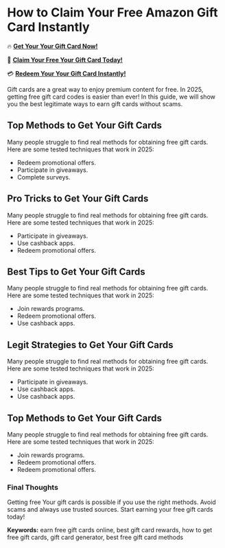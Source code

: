 # How to Claim Your Free Amazon Gift Card Instantly

🔥 **[Get Your Your Gift Card Now!](https://www.apkhub.site/)**  

🎁 **[Claim Your Free Your Gift Card Today!](https://www.apkhub.site/)**  

💳 **[Redeem Your Your Gift Card Instantly!](https://www.apkhub.site/)**  

Gift cards are a great way to enjoy premium content for free. In 2025, getting free gift card codes is easier than ever! In this guide, we will show you the best legitimate ways to earn gift cards without scams.

## Top Methods to Get Your Gift Cards

Many people struggle to find real methods for obtaining free gift cards. Here are some tested techniques that work in 2025:

- Redeem promotional offers.
- Participate in giveaways.
- Complete surveys.

## Pro Tricks to Get Your Gift Cards

Many people struggle to find real methods for obtaining free gift cards. Here are some tested techniques that work in 2025:

- Participate in giveaways.
- Use cashback apps.
- Redeem promotional offers.

## Best Tips to Get Your Gift Cards

Many people struggle to find real methods for obtaining free gift cards. Here are some tested techniques that work in 2025:

- Join rewards programs.
- Redeem promotional offers.
- Use cashback apps.

## Legit Strategies to Get Your Gift Cards

Many people struggle to find real methods for obtaining free gift cards. Here are some tested techniques that work in 2025:

- Participate in giveaways.
- Use cashback apps.
- Use cashback apps.

## Top Methods to Get Your Gift Cards

Many people struggle to find real methods for obtaining free gift cards. Here are some tested techniques that work in 2025:

- Join rewards programs.
- Redeem promotional offers.
- Redeem promotional offers.

### Final Thoughts

Getting free Your gift cards is possible if you use the right methods. Avoid scams and always use trusted sources. Start earning your free gift cards today!

**Keywords:** earn free gift cards online, best gift card rewards, how to get free gift cards, gift card generator, best free gift card methods
